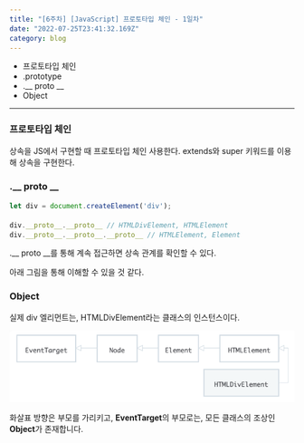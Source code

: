 ```yaml
---
title: "[6주차] [JavaScript] 프로토타입 체인 - 1일차"
date: "2022-07-25T23:41:32.169Z"
category: blog
---
```


* 프로토타입 체인
* .prototype
* .__ proto __
* Object

***

### 프로토타입 체인

상속을 JS에서 구현할 때 프로토타입 체인 사용한다. 
extends와 super 키워드를 이용해 상속을 구현한다.

### .__ proto __

```js
let div = document.createElement('div');

div.__proto__.__proto__ // HTMLDivElement, HTMLElement
div.__proto__.__proto__.__proto__ // HTMLElement, Element
```

.__ proto __를 통해 계속 접근하면 상속 관계를 확인할 수 있다.


아래 그림을 통해 이해할 수 있을 것 같다.

### Object

실제  div 엘리먼트는,  HTMLDivElement라는 클래스의 인스턴스이다.

![Chinese Salty Egg](./heri.PNG)

화살표 방향은 부모를 가리키고,
**EventTarget**의 부모로는, 모든 클래스의 조상인 **Object**가 존재합니다.
